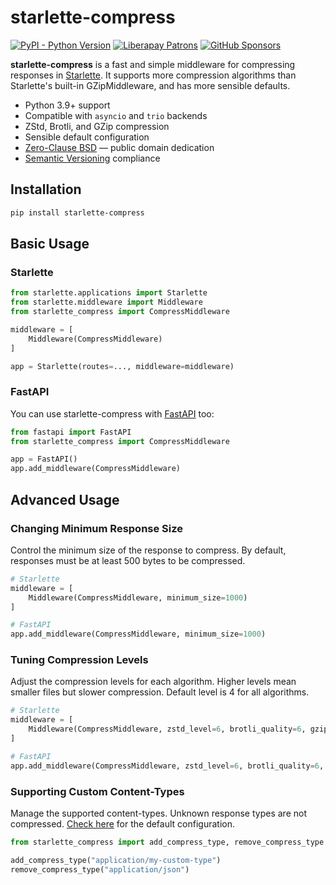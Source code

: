 # starlette-compress

[![PyPI - Python Version](https://shields.monicz.dev/pypi/pyversions/starlette-compress)](https://pypi.org/project/starlette-compress)
[![Liberapay Patrons](https://shields.monicz.dev/liberapay/patrons/Zaczero?logo=liberapay&label=Patrons)](https://liberapay.com/Zaczero/)
[![GitHub Sponsors](https://shields.monicz.dev/github/sponsors/Zaczero?logo=github&label=Sponsors&color=%23db61a2)](https://github.com/sponsors/Zaczero)

**starlette-compress** is a fast and simple middleware for compressing responses in [Starlette](https://www.starlette.io). It supports more compression algorithms than Starlette's built-in GZipMiddleware, and has more sensible defaults.

- Python 3.9+ support
- Compatible with `asyncio` and `trio` backends
- ZStd, Brotli, and GZip compression
- Sensible default configuration
- [Zero-Clause BSD](https://choosealicense.com/licenses/0bsd/) — public domain dedication
- [Semantic Versioning](https://semver.org) compliance

## Installation

```sh
pip install starlette-compress
```

## Basic Usage

### Starlette

```py
from starlette.applications import Starlette
from starlette.middleware import Middleware
from starlette_compress import CompressMiddleware

middleware = [
    Middleware(CompressMiddleware)
]

app = Starlette(routes=..., middleware=middleware)
```

### FastAPI

You can use starlette-compress with [FastAPI](https://fastapi.tiangolo.com) too:

```py
from fastapi import FastAPI
from starlette_compress import CompressMiddleware

app = FastAPI()
app.add_middleware(CompressMiddleware)
```

## Advanced Usage

### Changing Minimum Response Size

Control the minimum size of the response to compress. By default, responses must be at least 500 bytes to be compressed.

```py
# Starlette
middleware = [
    Middleware(CompressMiddleware, minimum_size=1000)
]

# FastAPI
app.add_middleware(CompressMiddleware, minimum_size=1000)
```

### Tuning Compression Levels

Adjust the compression levels for each algorithm. Higher levels mean smaller files but slower compression. Default level is 4 for all algorithms.

```py
# Starlette
middleware = [
    Middleware(CompressMiddleware, zstd_level=6, brotli_quality=6, gzip_level=6)
]

# FastAPI
app.add_middleware(CompressMiddleware, zstd_level=6, brotli_quality=6, gzip_level=6)
```

### Supporting Custom Content-Types

Manage the supported content-types. Unknown response types are not compressed. [Check here](https://github.com/Zaczero/starlette-compress/blob/main/starlette_compress/__init__.py) for the default configuration.

```py
from starlette_compress import add_compress_type, remove_compress_type

add_compress_type("application/my-custom-type")
remove_compress_type("application/json")
```
